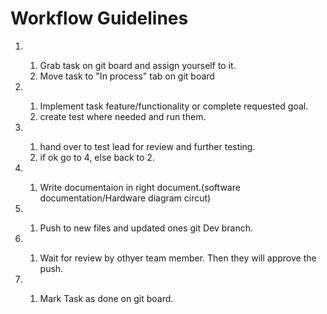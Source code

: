 <h1>Workflow Guidelines</h1>

<ol>
<li></li>
    <ol>
    <li>Grab task on git board and assign yourself to it. </li>
    <li>Move task to "In process" tab on git board</li>
    </ol>
<li></li>
    <ol>
    <li>Implement task feature/functionality or complete requested goal. </li>
    <li>create test where needed and run them. </li>
    </ol>
<li></li>
    <ol>
    <li>hand over to test lead for review and further testing. </li>
    <li>if ok go to 4, else back to 2.</li>
    </ol>
<li></li>
    <ol>
    <li>Write documentaion in right document.(software documentation/Hardware diagram circut)</li>
    </ol>
<li></li>
    <ol>
    <li>Push to new files and updated ones git Dev branch. </li>
    </ol>
<li></li>
    <ol>
    <li>Wait for review by othyer team member.  Then they will approve the push. </li>
    </ol>
<li></li>
    <ol>
    <li>Mark Task as done on git board.</li>
    </ol>
</ol>